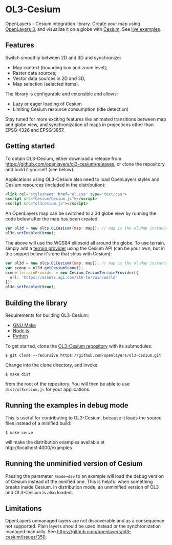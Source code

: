 OL3-Cesium
==========

OpenLayers - Cesium integration library. Create your map using [OpenLayers 3](http://openlayers.org/), and visualize it on a globe with [Cesium](http://cesiumjs.org).
See [live examples](http://openlayers.org/ol3-cesium/examples/).

Features
--------
Switch smoothly between 2D and 3D and synchronize:

- Map context (bounding box and zoom level);
- Raster data sources;
- Vector data sources in 2D and 3D;
- Map selection (selected items).

The library is configurable and extensible and allows:

- Lazy or eager loading of Cesium
- Limiting Cesium resource consumption (idle detection)

Stay tuned for more exciting features like animated transitions between map and globe view, and synchronization of maps in projections other than EPSG:4326 and EPSG:3857.

Getting started
---------------

To obtain OL3-Cesium, either download a release from https://github.com/openlayers/ol3-cesium/releases, or clone the repository and build it yourself (see below).

Applications using OL3-Cesium also need to load OpenLayers styles and Cesium resources (included in the distribution):
```html
<link rel="stylesheet" href="ol.css" type="text/css">
<script src="Cesium/Cesium.js"></script>
<script src="ol3cesium.js"></script>
```

An OpenLayers map can be switched to a 3d globe view by running the code below after the map has been created:
```js
var ol3d = new olcs.OLCesium({map: map}); // map is the ol.Map instance
ol3d.setEnabled(true);
```

The above will use the WGS84 ellipsoid all around the globe. To use terrain, simply add a [terrain provider](http://cesiumjs.org/Cesium/Build/Documentation/TerrainProvider.html) using the Cesium API (can be your own, but in the snippet below it's one that ships with Cesium):
```js
var ol3d = new olcs.OLCesium({map: map}); // map is the ol.Map instance
var scene = ol3d.getCesiumScene();
scene.terrainProvider = new Cesium.CesiumTerrainProvider({
  url: 'https://assets.agi.com/stk-terrain/world'
});
ol3d.setEnabled(true);
```

Building the library
--------------------

Requirements for building OL3-Cesium:

* [GNU Make](http://www.gnu.org/software/make/)
* [Node.js](http://nodejs.org/)
* [Python](http://python.org/)

To get started, clone the [OL3-Cesium repository](https://github.com/openlayers/ol3-cesium) with its submodules:

    $ git clone --recursive https://github.com/openlayers/ol3-cesium.git
    
Change into the clone directory, and invoke

    $ make dist

from the root of the repository. You will then be able to use `dist/ol3cesium.js` for your applications.

Running the examples in debug mode
----------------------------------

This is useful for contributing to OL3-Cesium, because it loads the
source files instead of a minified build:

    $ make serve

will make the distribution examples available at http://localhost:4000/examples

Running the unminified version of Cesium
----------------------------------------

Passing the parameter `?mode=dev` to an example will load the debug version of
Cesium instead of the minified one. This is helpful when something breaks inside
Cesium. In distribution mode, an unminified version of OL3 and OL3-Cesium is
also loaded.

Limitations
-----------

OpenLayers unmanaged layers are not discoverable and as a consequence not
supported. Plain layers should be used instead or the synchronization managed
manually. See https://github.com/openlayers/ol3-cesium/issues/350.
